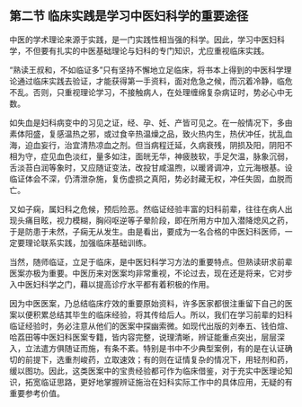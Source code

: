 ## 第二节 临床实践是学习中医妇科学的重要途径

中医的学术理论来源于实践，是一门实践性相当强的科学。因此，学习中医妇科学，不但要有扎实的中医基础理论与妇科的专门知识，尤应重视临床实践。

“熟读王叔和，不如临证多”只有坚持不懈地立足临床，将书本上得到的中医科学理论通过临床实践去验证，才能获得第一手资料，面对危急之候，而沉着冷静，临危不乱。否则，只重视理论学习，不接触病人，在处理缠绵复杂病证时，势必心中无数。

如失血是妇科病变中的习见之证，经、孕、妊、产皆可见之。在一般情况下，多由素体阳盛，复感温热之邪，或过食辛热温燥之品，致火热内生，热伏冲任，扰乱血海，迫血妄行，治宜清热凉血之剂。但当病程迁延，久病衰残，阴损及阳，阴阳不相为守，症见血色淡红，量多如注，面㿠无华，神疲肢软，手足欠温，脉象沉弱，舌淡苔白润等象时，又应随证变法，改投甘咸温煦，以暖肾调冲，立元海根基。设临证体会不深，仍清泄杂施，复伤虚损之真阳，势必封藏无权，冲任失固，血脱而亡。

又如子痫，属妇科之危候，预后险恶。然临证经验丰富的妇科前辈，往往在病人出现头痛目眩，视力模糊，胸闷呕逆等子晕阶段，即在所用方中加入潜降熄风之药，于是防患于未然，子痫无从发生。由是看出，要成为一名合格的中医妇科医师，一定要理论联系实践，加强临床基础训练。

当然，随师临证，立足于临床，是中医妇科学习方法的重要特点。但熟读研求前辈医案亦极为重要。中医历来对医案均非常重视，不论过去，现在还是将来，它对步入中医妇科学之门，藉以提高诊疗水平都有着积极的作用。

因为中医医案，乃总结临床疗效的重要原始资料，许多医家都很注重留下自己的医案以便积累总结其毕生的临床经验，将其传给后人。所以，我们在学习前辈的妇科临证经验时，务必注意从他们的医案中探幽索微。如现代出版的刘奉五、钱伯煊、哈荔田等中医妇科医案专籍，皆内容完整，说理清晰，辨证能重点突出，层层深入，立法遣方俱随证而施，有条不紊。特别是书中不少典型案例，有的是在认证确切的前提下，选重剂峻药，立取速效；有的则在证情复杂的情况下，用轻剂和药，缓以图功。因此，这类医案中的宝贵经验都可作为临床借鉴，对于充实中医理论知识，拓宽临证思路，更好地掌握辨证施治在妇科实际工作中的具体应用，无疑的有重要参考价值。

